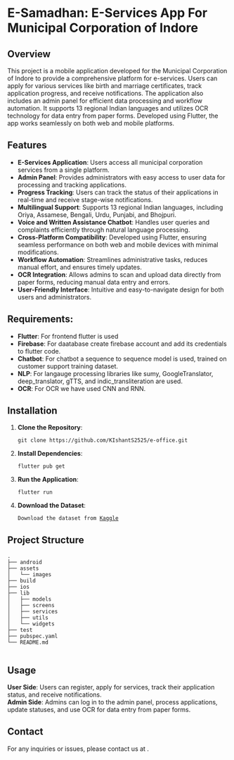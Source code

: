 <h1>E-Samadhan: E-Services App For Municipal Corporation of Indore </h1>
        <h2>Overview</h2>
        <p>
            This project is a mobile application developed for the Municipal Corporation of Indore to provide a comprehensive platform for e-services. Users can apply for various services like birth and marriage certificates, track application progress, and receive notifications. The application also includes an admin panel for efficient data processing and workflow automation. It supports 13 regional Indian languages and utilizes OCR technology for data entry from paper forms. Developed using Flutter, the app works seamlessly on both web and mobile platforms.
        </p>

<h2>Features</h2>
        <ul>
            <li><strong>E-Services Application</strong>: Users access all municipal corporation services from a single platform.</li>
            <li><strong>Admin Panel</strong>: Provides administrators with easy access to user data for processing and tracking applications.</li>
            <li><strong>Progress Tracking</strong>: Users can track the status of their applications in real-time and receive stage-wise notifications.</li>
            <li><strong>Multilingual Support</strong>: Supports 13 regional Indian languages, including Oriya, Assamese, Bengali, Urdu, Punjabi, and Bhojpuri.</li>
            <li><strong>Voice and Written Assistance Chatbot</strong>: Handles user queries and complaints efficiently through natural language processing.</li>
            <li><strong>Cross-Platform Compatibility</strong>: Developed using Flutter, ensuring seamless performance on both web and mobile devices with minimal modifications.</li>
            <li><strong>Workflow Automation</strong>: Streamlines administrative tasks, reduces manual effort, and ensures timely updates.</li>
            <li><strong>OCR Integration</strong>: Allows admins to scan and upload data directly from paper forms, reducing manual data entry and errors.</li>
            <li><strong>User-Friendly Interface</strong>: Intuitive and easy-to-navigate design for both users and administrators.</li>
        </ul>
        
<h2>Requirements:</h2>
        <ul>
            <li><strong>Flutter</strong>: For frontend flutter is used</li>
            <li><strong>Firebase</strong>: For daatabase create firebase account and add its credentials to flutter code.</li>
            <li><strong>Chatbot</strong>: For chatbot a sequence to sequence model is used, trained on customer support training dataset.</li>
            <li><strong>NLP</strong>: For langauge processing libraries like sumy, GoogleTranslator, deep_translator, gTTS, and indic_transliteration are used.</li>
            <li><strong>OCR</strong>: For OCR we have used CNN and RNN.</li>    
        </ul>
 <h2>Installation</h2>
 
<ol>
            <li><strong>Clone the Repository</strong>:
                <pre><code>git clone https://github.com/KIshantS2525/e-office.git</code></pre>
            </li>
            <li><strong>Install Dependencies</strong>:
                <pre><code>flutter pub get</code></pre>
            </li>
            <li><strong>Run the Application</strong>:
                <pre><code>flutter run</code></pre>
            </li>
            <li><strong>Download the Dataset</strong>:
                <pre><code>Download the dataset from <a href="https://www.kaggle.com/datasets/talaviyabhavik/customer-support-training-data" target="_blank">Kaggle</a></code></pre>
            </li>
        </ol>
        <h2>Project Structure</h2>
        <pre><code>.
├── android
├── assets
│   └── images
├── build
├── ios
├── lib
│   ├── models
│   ├── screens
│   ├── services
│   ├── utils
│   └── widgets
├── test
├── pubspec.yaml
└── README.md
        </code></pre>

<h2>Usage</h2>
        <p>
            <strong>User Side</strong>: Users can register, apply for services, track their application status, and receive notifications.<br>
            <strong>Admin Side</strong>: Admins can log in to the admin panel, process applications, update statuses, and use OCR for data entry from paper forms.
        </p>

<h2>Contact</h2>
        <p>
            For any inquiries or issues, please contact us at <a href="priyanshigupta1701@gmail.com"></a>.
        </p>

</div>
</body>
</html>








